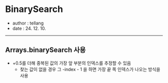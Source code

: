 # BinarySearch

* author : tellang
* date : 24. 12. 10.

---
## Arrays.binarySearch 사용
- +0.5를 더해 중복된 값의 가장 앞 부분의 인덱스를 추정할 수 있음
  - 찾는 값이 없을 경우 그 -index - 1 을 하면 가장 끝 쪽 인덱스가 나오는 방식을 사용 